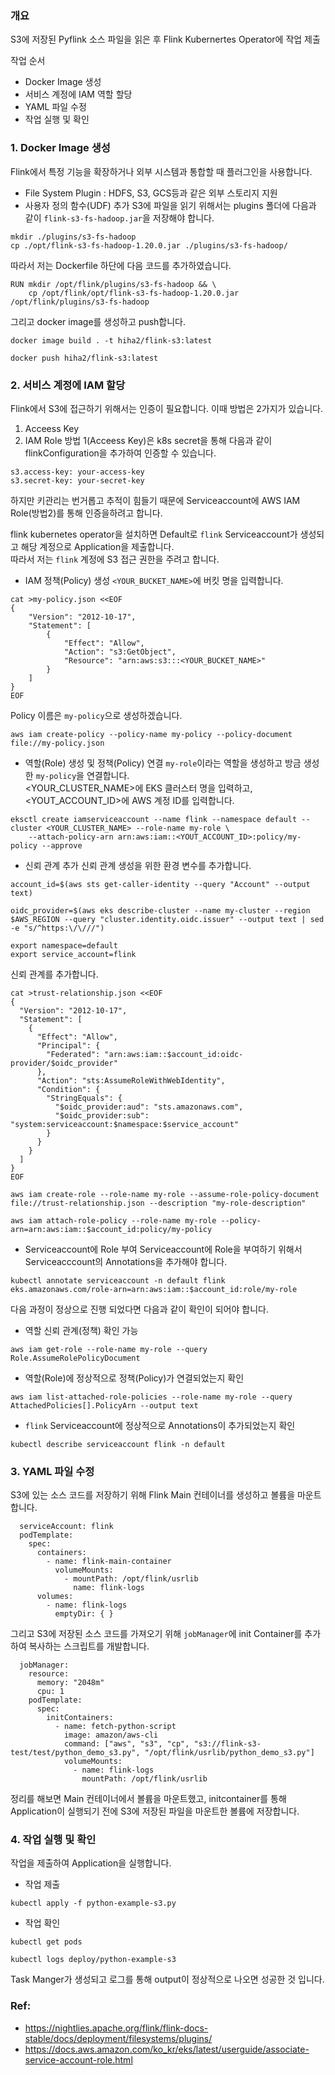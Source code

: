 ### 개요
S3에 저장된 Pyflink 소스 파일을 읽은 후 Flink Kubernertes Operator에 작업 제출  
  
작업 순서
- Docker Image 생성
- 서비스 계정에 IAM 역할 할당
- YAML 파일 수정
- 작업 실행 및 확인

### 1. Docker Image 생성
Flink에서 특정 기능을 확장하거나 외부 시스템과 통합할 때 플러그인을 사용합니다.  
- File System Plugin : HDFS, S3, GCS등과 같은 외부 스토리지 지원
- 사용자 정의 함수(UDF) 추가
S3에 파일을 읽기 위해서는 plugins 폴더에 다음과 같이 `flink-s3-fs-hadoop.jar`을 저장해야 합니다.
```
mkdir ./plugins/s3-fs-hadoop
cp ./opt/flink-s3-fs-hadoop-1.20.0.jar ./plugins/s3-fs-hadoop/
```  
  
따라서 저는 Dockerfile 하단에 다음 코드를 추가하였습니다.
```
RUN mkdir /opt/flink/plugins/s3-fs-hadoop && \
    cp /opt/flink/opt/flink-s3-fs-hadoop-1.20.0.jar /opt/flink/plugins/s3-fs-hadoop
```  
  
그리고 docker image를 생성하고 push합니다.
```
docker image build . -t hiha2/flink-s3:latest

docker push hiha2/flink-s3:latest
```
  
### 2. 서비스 계정에 IAM 할당
Flink에서 S3에 접근하기 위해서는 인증이 필요합니다. 이때 방법은 2가지가 있습니다.  
1. Acceess Key
2. IAM Role
방법 1(Acceess Key)은 k8s secret을 통해 다음과 같이 flinkConfiguration을 추가하여 인증할 수 있습니다.
```
s3.access-key: your-access-key
s3.secret-key: your-secret-key
```
하지만 키관리는 번거롭고 추적이 힘들기 때문에 Serviceaccount에 AWS IAM Role(방법2)를 통해 인증을하려고 합니다.  
  
flink kubernetes operator을 설치하면 Default로 `flink` Serviceaccount가 생성되고 해당 계정으로 Application을 제출합니다.  
따라서 저는 `flink` 계정에 S3 접근 권한을 주려고 합니다.  
- IAM 정책(Policy) 생성
`<YOUR_BUCKET_NAME>`에 버킷 명을 입력합니다.  
```
cat >my-policy.json <<EOF
{
    "Version": "2012-10-17",
    "Statement": [
        {
            "Effect": "Allow",
            "Action": "s3:GetObject",
            "Resource": "arn:aws:s3:::<YOUR_BUCKET_NAME>"
        }
    ]
}
EOF
```  
  
Policy 이름은 `my-policy`으로 생성하겠습니다.  
```
aws iam create-policy --policy-name my-policy --policy-document file://my-policy.json
```  
  
- 역할(Role) 생성 및 정책(Policy) 연결
`my-role`이라는 역할을 생성하고 방금 생성한 `my-policy`을 연결합니다.  
<YOUR_CLUSTER_NAME>에 EKS 클러스터 명을 입력하고, <YOUT_ACCOUNT_ID>에 AWS 계정 ID를 입력합니다.  

```
eksctl create iamserviceaccount --name flink --namespace default --cluster <YOUR_CLUSTER_NAME> --role-name my-role \
    --attach-policy-arn arn:aws:iam::<YOUT_ACCOUNT_ID>:policy/my-policy --approve
```  
  
- 신뢰 관계 추가
신뢰 관계 생성을 위한 환경 변수를 추가합니다.  
```
account_id=$(aws sts get-caller-identity --query "Account" --output text)

oidc_provider=$(aws eks describe-cluster --name my-cluster --region $AWS_REGION --query "cluster.identity.oidc.issuer" --output text | sed -e "s/^https:\/\///")

export namespace=default
export service_account=flink
```  
  
신뢰 관계를 추가합니다.
```
cat >trust-relationship.json <<EOF
{
  "Version": "2012-10-17",
  "Statement": [
    {
      "Effect": "Allow",
      "Principal": {
        "Federated": "arn:aws:iam::$account_id:oidc-provider/$oidc_provider"
      },
      "Action": "sts:AssumeRoleWithWebIdentity",
      "Condition": {
        "StringEquals": {
          "$oidc_provider:aud": "sts.amazonaws.com",
          "$oidc_provider:sub": "system:serviceaccount:$namespace:$service_account"
        }
      }
    }
  ]
}
EOF
```  
```
aws iam create-role --role-name my-role --assume-role-policy-document file://trust-relationship.json --description "my-role-description"
```
```
aws iam attach-role-policy --role-name my-role --policy-arn=arn:aws:iam::$account_id:policy/my-policy
```  
  
- Serviceaccount에 Role 부여
Serviceaccount에 Role을 부여하기 위해서 Serviceacccount의 Annotations을 추가해야 합니다.  
```
kubectl annotate serviceaccount -n default flink eks.amazonaws.com/role-arn=arn:aws:iam::$account_id:role/my-role
```  
  
다음 과정이 정상으로 진행 되었다면 다음과 같이 확인이 되어야 합니다.  
- 역할 신뢰 관계(정책) 확인 가능
```
aws iam get-role --role-name my-role --query Role.AssumeRolePolicyDocument
```  
  
- 역할(Role)에 정상적으로 정책(Policy)가 연결되었는지 확인
```
aws iam list-attached-role-policies --role-name my-role --query AttachedPolicies[].PolicyArn --output text
```  
  
- `flink` Serviceaccount에 정상적으로 Annotations이 추가되었는지 확인
```
kubectl describe serviceaccount flink -n default
```  
  
### 3. YAML 파일 수정
S3에 있는 소스 코드를 저장하기 위해 Flink Main 컨테이너를 생성하고 볼륨을 마운트합니다.  
```
  serviceAccount: flink
  podTemplate:
    spec:
      containers:
        - name: flink-main-container
          volumeMounts:
            - mountPath: /opt/flink/usrlib
              name: flink-logs
      volumes:
        - name: flink-logs
          emptyDir: { }
```  
  
그리고 S3에 저장된 소스 코드를 가져오기 위해 `jobManager`에 init Container를 추가하여 복사하는 스크립트를 개발합니다.  
```
  jobManager:
    resource:
      memory: "2048m"
      cpu: 1
    podTemplate:
      spec:
        initContainers:
          - name: fetch-python-script
            image: amazon/aws-cli
            command: ["aws", "s3", "cp", "s3://flink-s3-test/test/python_demo_s3.py", "/opt/flink/usrlib/python_demo_s3.py"]
            volumeMounts:
              - name: flink-logs
                mountPath: /opt/flink/usrlib
```  
  
정리를 해보면 Main 컨테이너에서 볼륨을 마운트했고, initcontainer를 통해 Application이 실행되기 전에 S3에 저장된 파일을 마운트한 볼륨에 저장합니다.  
  

### 4. 작업 실행 및 확인
작업을 제출하여 Application을 실행합니다.
- 작업 제출  
```
kubectl apply -f python-example-s3.py
```  
- 작업 확인
```
kubectl get pods 

kubectl logs deploy/python-example-s3
```  
  
Task Manger가 생성되고 로그를 통해 output이 정상적으로 나오면 성공한 것 입니다.  
  
### Ref:
- https://nightlies.apache.org/flink/flink-docs-stable/docs/deployment/filesystems/plugins/
- https://docs.aws.amazon.com/ko_kr/eks/latest/userguide/associate-service-account-role.html
